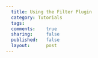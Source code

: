```yaml
---
  title: Using the Filter Plugin
  category: Tutorials
  tags:
  comments:    true
  sharing:     false
  published:   false
  layout:      post
---
```


